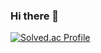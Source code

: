 ### Hi there 👋

[![Solved.ac Profile](http://mazassumnida.wtf/api/v2/generate_badge?boj=ghddkfcks)](https://solved.ac/ghddkfcks/)

<!--
**Alchan-Hong/Alchan-Hong** is a ✨ _special_ ✨ repository because its `README.md` (this file) appears on your GitHub profile.

Here are some ideas to get you started:

- 🔭 I’m currently working on ...
- 🌱 I’m currently learning ...
- 👯 I’m looking to collaborate on ...
- 🤔 I’m looking for help with ...
- 💬 Ask me about ...
- 📫 How to reach me: ...
- 😄 Pronouns: ...
- ⚡ Fun fact: ...
-->
